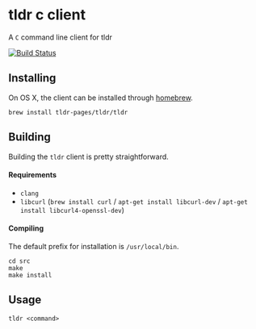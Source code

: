 tldr c client
=============

A `C` command line client for tldr

[![Build Status](https://travis-ci.org/tldr-pages/tldr-cpp-client.svg)](https://travis-ci.org/tldr-pages/tldr-cpp-client)

## Installing

On OS X, the client can be installed through [homebrew](http://brew.sh/).
```
brew install tldr-pages/tldr/tldr
```

## Building

Building the `tldr` client is pretty straightforward.

#### Requirements

- `clang`
- `libcurl` (`brew install curl` / `apt-get install libcurl-dev` / `apt-get install libcurl4-openssl-dev`)

#### Compiling

The default prefix for installation is `/usr/local/bin`.

```
cd src
make
make install
```

## Usage

`tldr <command>`
